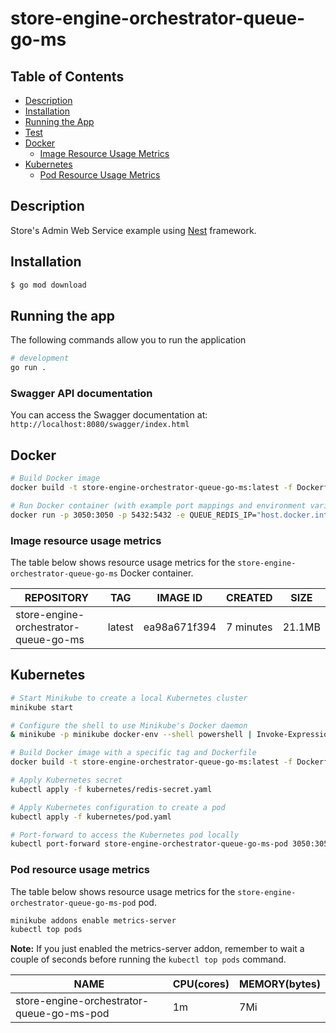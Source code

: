 # store-engine-orchestrator-queue-go-ms

## Table of Contents
- [Description](#description)
- [Installation](#installation)
- [Running the App](#running-the-app)
- [Test](#test)
- [Docker](#docker)
  - [Image Resource Usage Metrics](#image-resource-usage-metrics)
- [Kubernetes](#kubernetes)
  - [Pod Resource Usage Metrics](#pod-resource-usage-metrics)

## Description

Store's Admin Web Service example using [Nest](https://github.com/nestjs/nest) framework.

## Installation

```bash
$ go mod download
```

## Running the app
The following commands allow you to run the application

```bash
# development
go run .
```

### Swagger API documentation
You can access the Swagger documentation at: `http://localhost:8080/swagger/index.html`

## Docker

```bash
# Build Docker image
docker build -t store-engine-orchestrator-queue-go-ms:latest -f Dockerfile .

# Run Docker container (with example port mappings and environment variables)
docker run -p 3050:3050 -p 5432:5432 -e QUEUE_REDIS_IP="host.docker.internal" -e QUEUE_REDIS_PORT="6379" -e QUEUE_REDIS_PASSWORD="mypassword" store-engine-orchestrator-queue-go-ms
```

### Image resource usage metrics

The table below shows resource usage metrics for the `store-engine-orchestrator-queue-go-ms` Docker container.

| REPOSITORY                               | TAG    | IMAGE ID      | CREATED    | SIZE    |
|------------------------------------------|--------|---------------|------------|---------|
| store-engine-orchestrator-queue-go-ms    | latest | ea98a671f394  | 7 minutes  | 21.1MB  |


## Kubernetes

```bash
# Start Minikube to create a local Kubernetes cluster
minikube start

# Configure the shell to use Minikube's Docker daemon
& minikube -p minikube docker-env --shell powershell | Invoke-Expression

# Build Docker image with a specific tag and Dockerfile
docker build -t store-engine-orchestrator-queue-go-ms:latest -f Dockerfile .

# Apply Kubernetes secret
kubectl apply -f kubernetes/redis-secret.yaml

# Apply Kubernetes configuration to create a pod
kubectl apply -f kubernetes/pod.yaml

# Port-forward to access the Kubernetes pod locally
kubectl port-forward store-engine-orchestrator-queue-go-ms-pod 3050:3050
```

### Pod resource usage metrics

The table below shows resource usage metrics for the `store-engine-orchestrator-queue-go-ms-pod` pod.

```bash
minikube addons enable metrics-server
kubectl top pods
```

**Note:** If you just enabled the metrics-server addon, remember to wait a couple of seconds before running the `kubectl top pods` command.


| NAME                                       | CPU(cores) | MEMORY(bytes) |
|--------------------------------------------|------------|---------------|
| store-engine-orchestrator-queue-go-ms-pod  | 1m         | 7Mi           |
